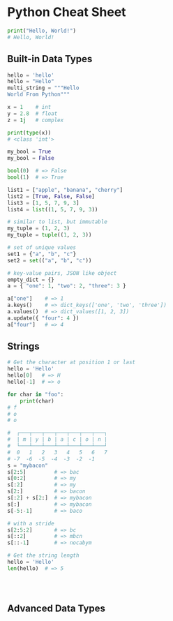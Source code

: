 # Python Cheat Sheet

```py
print("Hello, World!")
# Hello, World!
```

## Built-in Data Types

```py
hello = 'hello'
hello = "Hello"
multi_string = """Hello
World From Python"""
```

```py
x = 1    # int
y = 2.8  # float
z = 1j   # complex

print(type(x))
# <class 'int'>
```

```py
my_bool = True
my_bool = False

bool(0)  # => False
bool(1)  # => True
```

```py
list1 = ["apple", "banana", "cherry"]
list2 = [True, False, False]
list3 = [1, 5, 7, 9, 3]
list4 = list((1, 5, 7, 9, 3))
```

```py
# similar to list, but immutable
my_tuple = (1, 2, 3)
my_tuple = tuple((1, 2, 3))
```

```py
# set of unique values
set1 = {"a", "b", "c"}
set2 = set(("a", "b", "c"))
```

```py
# key-value pairs, JSON like object
empty_dict = {}
a = { "one": 1, "two": 2, "three": 3 }

a["one"]    # => 1
a.keys()    # => dict_keys(['one', 'two', 'three'])
a.values()  # => dict_values([1, 2, 3])
a.update({ "four": 4 })
a["four"]   # => 4
```

## Strings

```py
# Get the character at position 1 or last
hello = 'Hello'
hello[0]   # => H
hello[-1]  # => o
```

```py
for char in "foo":
    print(char)
# f
# o
# o
```

```py
#  ┌───┬───┬───┬───┬───┬───┬───┐
#  | m | y | b | a | c | o | n |
#  └───┴───┴───┴───┴───┴───┴───┘
#  0   1   2   3   4   5   6   7
# -7  -6  -5  -4  -3  -2  -1
s = "mybacon"
s[2:5]         # => bac
s[0:2]         # => my
s[:2]          # => my
s[2:]          # => bacon
s[:2] + s[2:]  # => mybacon
s[:]           # => mybacon
s[-5:-1]       # => baco

# with a stride
s[2:5:2]       # => bc
s[::2]         # => mbcn
s[::-1]        # => nocabym
```

```py
# Get the string length
hello = 'Hello'
len(hello)  # => 5
```

```py
```

```py

```

```py

```

## Advanced Data Types

```py

```

```py

```
